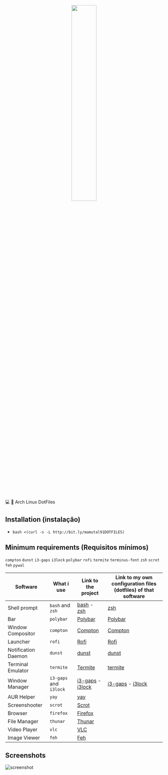 <center><img src="https://dotfiles.github.io/images/dotfiles-logo.png" height="40%" width="40%;"/></center>

💻 🎨 Arch Linux DotFiles

## Installation (instalação)

- `bash <(curl -s -L http://bit.ly/mamutal91DOTFILES)`

## Minimum requirements (Requisitos mínimos)

`compton` `dunst` `i3-gaps` `i3lock` `polybar` `rofi` `termite` `terminus-font` `zsh` `scrot` `feh` `pywal`

|Software   |What i use   |Link to the project   |Link to my own configuration files (dotfiles) of that software   |
|---|---|---|---|
|Shell prompt  |`bash` and `zsh` |[bash](https://www.gnu.org/software/bash/) - [zsh](http://www.zsh.org/) | [zsh](https://github.com/mamutal91/dotfiles/blob/master/home/.files/.zshrc)|
|Bar   |`polybar`   |[Polybar](https://github.com/jaagr/polybar/)   |[Polybar](https://github.com/mamutal91/dotfiles/blob/master/polybar/config)   |
|Window Compositor   |`compton`   | [Compton](https://github.com/chjj/compton)  |[Compton](https://github.com/mamutal91/dotfiles/blob/master/compton/compton.conf)   |   |   |   |
|Launcher   |`rofi`   |[Rofi](https://github.com/DaveDavenport/rofi)   | [Rofi](https://github.com/mamutal91/dotfiles/blob/master/rofi/config)  |   |   |   |
|Notification Daemon | `dunst` | [dunst](https://dunst-project.org/) | [dunst](https://github.com/mamutal91/dotfiles/blob/master/dunst/dunstrc) | 
|Terminal Emulator   | `termite`   |[Termite](https://github.com/thestinger/termite)  | [termite](https://github.com/mamutal91/dotfiles/blob/master/termite/config) |
|Window Manager | `i3-gaps` and `i3lock` | [i3-gaps](https://github.com/Airblader/i3) - [i3lock](https://github.com/i3/i3lock) | [i3-gaps](https://github.com/mamutal91/dotfiles/blob/master/i3/config) - [i3lock](https://github.com/mamutal91/dotfiles/blob/master/scripts/i3lock.sh) 
|AUR Helper| `yay` | [yay](https://github.com/Jguer/yay) |
|Screenshooter| `scrot` | [Scrot](https://github.com/dreamer/scrot) |
|Browser    |`firefox`   |[Firefox](https://www.mozilla.org/en-US/firefox/new/)   | 
|File Manager   |`thunar`|[Thunar](https://github.com/xfce-mirror/thunar)  |   |   |   |   |
|Video Player   |`vlc`   |[VLC](https://github.com/videolan/vlc)   |   |   |   |   |
|Image Viewer | `feh` | [Feh](https://github.com/derf/feh) |

## Screenshots

![screenshot](https://raw.githubusercontent.com/mamutal91/dotfiles/master/screenshot.png)